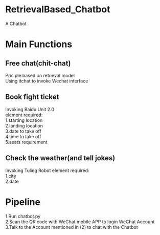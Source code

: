# RetrievalBased_Chatbot
A Chatbot
# Main Functions
## Free chat(chit-chat)
Priciple based on retrieval model<br>
Using itchat to invoke Wechat interface
## Book fight ticket
Invoking Baidu Unit 2.0<br>
element required:<br>
1.starting location<br>
2.landing location<br>
3.date to take off<br>
4.time to take off<br>
5.seats requirement<br>
## Check the weather(and tell jokes)
Invoking Tuling Robot
element required:<br>
1.city<br>
2.date<br>
# Pipeline
1.Run chatbot.py<br>
2.Scan the QR code with WeChat mobile APP to login WeChat Account<br>
3.Talk to the Account mentioned in (2) to chat with the Chatbot<br>
